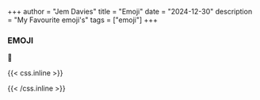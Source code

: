 +++
author = "Jem Davies"
title = "Emoji"
date = "2024-12-30"
description = "My Favourite emoji's"
tags = ["emoji"]
+++


### EMOJI 

🥰


{{< css.inline >}}

<style> .emojify { font-family: Apple Color Emoji, Segoe UI Emoji, NotoColorEmoji, Segoe UI Symbol, Android Emoji, EmojiSymbols; font-size: 2rem; vertical-align: middle; } @media screen and (max-width:650px) { .nowrap { display: block; margin: 25px 0; } } </style>
{{< /css.inline >}}